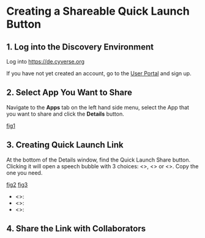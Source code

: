 # Creating a Shareable Quick Launch Button

## 1. Log into the Discovery Environment

Log into https://de.cyverse.org

If you have not yet created an account, go to the [User Portal](https://user.cyverse.org/) and sign up.

## 2. Select App You Want to Share

Navigate to the **Apps** tab on the left hand side menu, select the App that you want to share and click the **Details** button.

[fig1]() 

## 3. Creating Quick Launch Link

At the bottom of the Details window, find the Quick Launch Share button. Clicking it will open a speech bubble with 3 choices: <>, <> or <>. Copy the one you need.

[fig2]()
[fig3]()

- <>:
- <>:
- <>:

## 4. Share the Link with Collaborators